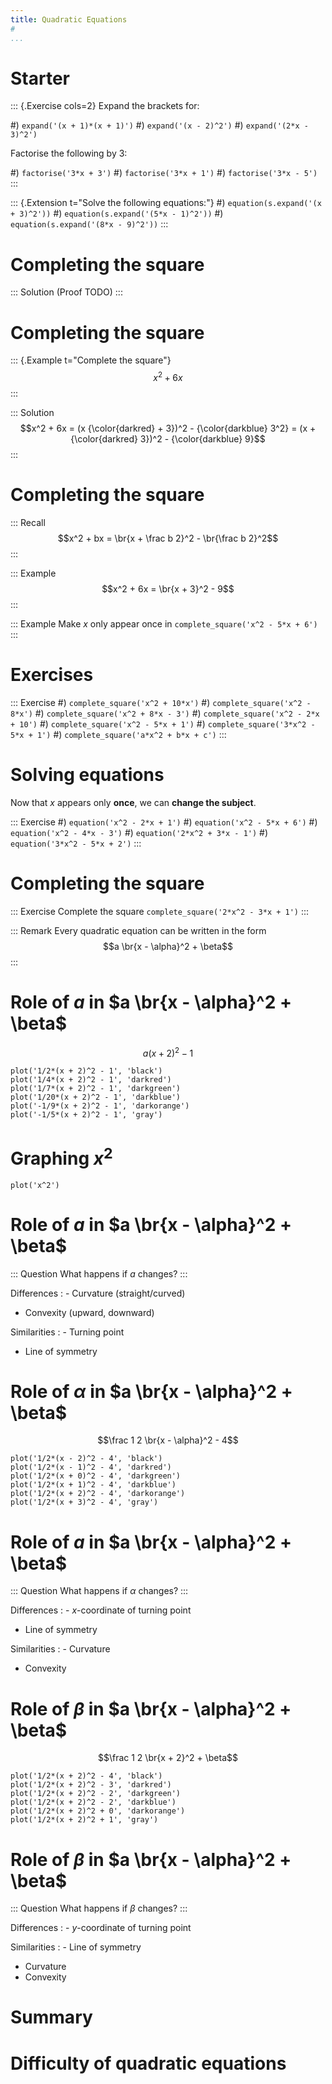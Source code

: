 ```yaml
---
title: Quadratic Equations
#
...
```


# Starter

::: {.Exercise cols=2}
Expand the brackets for:

#) `expand('(x + 1)*(x + 1)')`
#) `expand('(x - 2)^2')`
#) `expand('(2*x - 3)^2')`

Factorise the following by 3:

#) `factorise('3*x + 3')`
#) `factorise('3*x + 1')`
#) `factorise('3*x - 5')`
:::

::: {.Extension t="Solve the following equations:"}
#) `equation(s.expand('(x + 3)^2'))`
#) `equation(s.expand('(5*x - 1)^2'))`
#) `equation(s.expand('(8*x - 9)^2'))`
:::

# Completing the square

::: Solution
(Proof TODO)
:::

# Completing the square


::: {.Example t="Complete the square"}
$$x^2 + 6x$$
:::

::: Solution
$$x^2 + 6x = (x {\color{darkred} + 3})^2 - {\color{darkblue} 3^2} = (x + {\color{darkred} 3})^2 - {\color{darkblue} 9}$$
:::

# Completing the square

::: Recall
$$x^2 + bx = \br{x + \frac b 2}^2 - \br{\frac b 2}^2$$
:::

::: Example
$$x^2 + 6x = \br{x + 3}^2 - 9$$
:::

::: Example
Make $x$ only appear once in `complete_square('x^2 - 5*x + 6')`
:::

# Exercises

::: Exercise
#) `complete_square('x^2 + 10*x')`
#) `complete_square('x^2 - 8*x')`
#) `complete_square('x^2 + 8*x - 3')`
#) `complete_square('x^2 - 2*x + 10')`
#) `complete_square('x^2 - 5*x + 1')`
#) `complete_square('3*x^2 - 5*x + 1')`
#) `complete_square('a*x^2 + b*x + c')`
:::

# Solving equations

Now that $x$ appears only **once**, we can **change the subject**.

::: Exercise
#) `equation('x^2 - 2*x + 1')`
#) `equation('x^2 - 5*x + 6')`
#) `equation('x^2 - 4*x - 3')`
#) `equation('2*x^2 + 3*x - 1')`
#) `equation('3*x^2 - 5*x + 2')`
:::

# Completing the square

::: Exercise
Complete the square `complete_square('2*x^2 - 3*x + 1')`
:::

::: Remark
Every quadratic equation can be written in the form
$$a \br{x - \alpha}^2 + \beta$$
:::

# Role of $a$ in $a \br{x - \alpha}^2 + \beta$

$$a(x + 2)^2 - 1$$

~~~ graph
plot('1/2*(x + 2)^2 - 1', 'black')
plot('1/4*(x + 2)^2 - 1', 'darkred')
plot('1/7*(x + 2)^2 - 1', 'darkgreen')
plot('1/20*(x + 2)^2 - 1', 'darkblue')
plot('-1/9*(x + 2)^2 - 1', 'darkorange')
plot('-1/5*(x + 2)^2 - 1', 'gray')
~~~

# Graphing $x^2$

~~~ {.graph b=-1 t=9}
plot('x^2')
~~~

# Role of $a$ in $a \br{x - \alpha}^2 + \beta$

::: Question
What happens if $a$ changes?
:::

Differences
: - Curvature (straight/curved)
- Convexity (upward, downward)

Similarities
: - Turning point
- Line of symmetry

# Role of $\alpha$ in $a \br{x - \alpha}^2 + \beta$

$$\frac 1 2 \br{x - \alpha}^2 - 4$$

~~~ graph
plot('1/2*(x - 2)^2 - 4', 'black')
plot('1/2*(x - 1)^2 - 4', 'darkred')
plot('1/2*(x + 0)^2 - 4', 'darkgreen')
plot('1/2*(x + 1)^2 - 4', 'darkblue')
plot('1/2*(x + 2)^2 - 4', 'darkorange')
plot('1/2*(x + 3)^2 - 4', 'gray')
~~~

# Role of $a$ in $a \br{x - \alpha}^2 + \beta$

::: Question
What happens if $\alpha$ changes?
:::

Differences
: - $x$-coordinate of turning point
- Line of symmetry

Similarities
: - Curvature
- Convexity

# Role of $\beta$ in $a \br{x - \alpha}^2 + \beta$

$$\frac 1 2 \br{x + 2}^2 + \beta$$

~~~ graph
plot('1/2*(x + 2)^2 - 4', 'black')
plot('1/2*(x + 2)^2 - 3', 'darkred')
plot('1/2*(x + 2)^2 - 2', 'darkgreen')
plot('1/2*(x + 2)^2 - 2', 'darkblue')
plot('1/2*(x + 2)^2 + 0', 'darkorange')
plot('1/2*(x + 2)^2 + 1', 'gray')
~~~

# Role of $\beta$ in $a \br{x - \alpha}^2 + \beta$

::: Question
What happens if $\beta$ changes?
:::

Differences
: - $y$-coordinate of turning point

Similarities
: - Line of symmetry
- Curvature
- Convexity

# Summary

# Difficulty of quadratic equations
